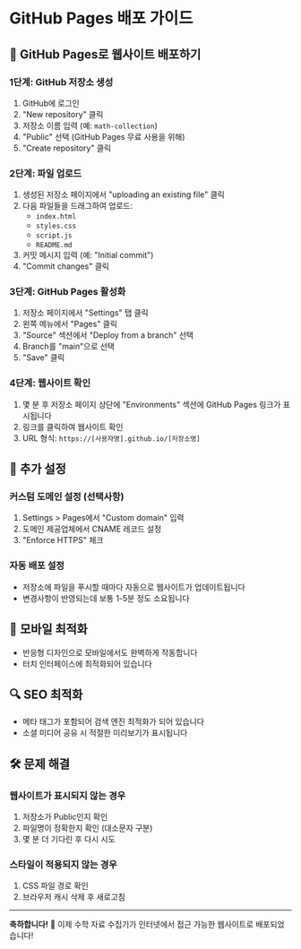 # GitHub Pages 배포 가이드

## 🚀 GitHub Pages로 웹사이트 배포하기

### 1단계: GitHub 저장소 생성
1. GitHub에 로그인
2. "New repository" 클릭
3. 저장소 이름 입력 (예: `math-collection`)
4. "Public" 선택 (GitHub Pages 무료 사용을 위해)
5. "Create repository" 클릭

### 2단계: 파일 업로드
1. 생성된 저장소 페이지에서 "uploading an existing file" 클릭
2. 다음 파일들을 드래그하여 업로드:
   - `index.html`
   - `styles.css`
   - `script.js`
   - `README.md`
3. 커밋 메시지 입력 (예: "Initial commit")
4. "Commit changes" 클릭

### 3단계: GitHub Pages 활성화
1. 저장소 페이지에서 "Settings" 탭 클릭
2. 왼쪽 메뉴에서 "Pages" 클릭
3. "Source" 섹션에서 "Deploy from a branch" 선택
4. Branch를 "main"으로 선택
5. "Save" 클릭

### 4단계: 웹사이트 확인
1. 몇 분 후 저장소 페이지 상단에 "Environments" 섹션에 GitHub Pages 링크가 표시됩니다
2. 링크를 클릭하여 웹사이트 확인
3. URL 형식: `https://[사용자명].github.io/[저장소명]`

## 🔧 추가 설정

### 커스텀 도메인 설정 (선택사항)
1. Settings > Pages에서 "Custom domain" 입력
2. 도메인 제공업체에서 CNAME 레코드 설정
3. "Enforce HTTPS" 체크

### 자동 배포 설정
- 저장소에 파일을 푸시할 때마다 자동으로 웹사이트가 업데이트됩니다
- 변경사항이 반영되는데 보통 1-5분 정도 소요됩니다

## 📱 모바일 최적화
- 반응형 디자인으로 모바일에서도 완벽하게 작동합니다
- 터치 인터페이스에 최적화되어 있습니다

## 🔍 SEO 최적화
- 메타 태그가 포함되어 검색 엔진 최적화가 되어 있습니다
- 소셜 미디어 공유 시 적절한 미리보기가 표시됩니다

## 🛠️ 문제 해결

### 웹사이트가 표시되지 않는 경우
1. 저장소가 Public인지 확인
2. 파일명이 정확한지 확인 (대소문자 구분)
3. 몇 분 더 기다린 후 다시 시도

### 스타일이 적용되지 않는 경우
1. CSS 파일 경로 확인
2. 브라우저 캐시 삭제 후 새로고침

---

**축하합니다!** 🎉 이제 수학 자료 수집기가 인터넷에서 접근 가능한 웹사이트로 배포되었습니다!

